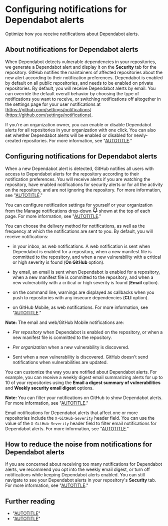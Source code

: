 # Configuring notifications for Dependabot alerts

Optimize how you receive notifications about  Dependabot alerts.

## About notifications for Dependabot alerts

When Dependabot detects vulnerable dependencies in your repositories, we generate a Dependabot alert and display it on the **Security** tab for the repository. GitHub notifies the maintainers of affected repositories about the new alert according to their notification preferences. Dependabot is enabled by default on all public repositories, and needs to be enabled on private repositories. By default, you will receive Dependabot alerts by email. You can override the default overall behavior by choosing the type of notifications you want to receive, or switching notifications off altogether in the settings page for your user notifications at [https://github.com/settings/notifications](https://github.com/settings/notifications).

If you're an organization owner, you can enable or disable Dependabot alerts for all repositories in your organization with one click. You can also set whether Dependabot alerts will be enabled or disabled for newly-created repositories. For more information, see "[AUTOTITLE](/organizations/keeping-your-organization-secure/managing-security-settings-for-your-organization/managing-security-and-analysis-settings-for-your-organization#enabling-or-disabling-a-feature-for-all-new-repositories-when-they-are-added)."

## Configuring notifications for Dependabot alerts

When a new Dependabot alert is detected, GitHub notifies all users with access to Dependabot alerts for the repository according to their notification preferences. You will receive alerts if you are watching the repository, have enabled notifications for security alerts or for all the activity on the repository, and are not ignoring the repository. For more information, see "[AUTOTITLE](/account-and-profile/managing-subscriptions-and-notifications-on-github/setting-up-notifications/configuring-notifications#configuring-your-watch-settings-for-an-individual-repository)."

You can configure notification settings for yourself or your organization from the Manage notifications drop-down <svg version="1.1" width="16" height="16" viewBox="0 0 16 16" class="octicon octicon-bell" aria-label="The notifications bell" role="img"><path d="M8 16a2 2 0 0 0 1.985-1.75c.017-.137-.097-.25-.235-.25h-3.5c-.138 0-.252.113-.235.25A2 2 0 0 0 8 16ZM3 5a5 5 0 0 1 10 0v2.947c0 .05.015.098.042.139l1.703 2.555A1.519 1.519 0 0 1 13.482 13H2.518a1.516 1.516 0 0 1-1.263-2.36l1.703-2.554A.255.255 0 0 0 3 7.947Zm5-3.5A3.5 3.5 0 0 0 4.5 5v2.947c0 .346-.102.683-.294.97l-1.703 2.556a.017.017 0 0 0-.003.01l.001.006c0 .002.002.004.004.006l.006.004.007.001h10.964l.007-.001.006-.004.004-.006.001-.007a.017.017 0 0 0-.003-.01l-1.703-2.554a1.745 1.745 0 0 1-.294-.97V5A3.5 3.5 0 0 0 8 1.5Z"></path></svg> shown at the top of each page. For more information, see "[AUTOTITLE](/account-and-profile/managing-subscriptions-and-notifications-on-github/setting-up-notifications/configuring-notifications#choosing-your-notification-settings)."

You can choose the delivery method for notifications, as well as the frequency at which the notifications are sent to you.
By default, you will receive notifications:

- in your inbox, as web notifications. A web notification is sent when Dependabot is enabled for a repository, when a new manifest file is committed to the repository, and when a new vulnerability with a critical or high severity is found (**On GitHub** option).
- by email, an email is sent when Dependabot is enabled for a repository, when a new manifest file is committed to the repository, and when a new vulnerability with a critical or high severity is found (**Email** option).
- on the command line, warnings are displayed as callbacks when you push to repositories with any insecure dependencies (**CLI** option).

- on GitHub Mobile, as web notifications. For more information, see "[AUTOTITLE](/account-and-profile/managing-subscriptions-and-notifications-on-github/setting-up-notifications/configuring-notifications#enabling-push-notifications-with-github-mobile)."

<div class="ghd-spotlight ghd-spotlight-note border rounded-1 my-3 p-3 f5 color-border-accent-emphasis color-bg-accent">

**Note:** The email and web/GitHub Mobile notifications are:

- _Per repository_ when Dependabot is enabled on the repository, or when a new manifest file is committed to the repository.

- _Per organization_ when a new vulnerability is discovered.

- Sent when a new vulnerability is discovered. GitHub doesn't send notifications when vulnerabilities are updated.

</div>

You can customize the way you are notified about Dependabot alerts. For example, you can receive a weekly digest email summarizing alerts for up to 10 of your repositories using the **Email a digest summary of vulnerabilities** and **Weekly security email digest** options.

<div class="ghd-spotlight ghd-spotlight-note border rounded-1 my-3 p-3 f5 color-border-accent-emphasis color-bg-accent">

**Note:** You can filter your notifications on GitHub to show  Dependabot alerts. For more information, see "[AUTOTITLE](/account-and-profile/managing-subscriptions-and-notifications-on-github/viewing-and-triaging-notifications/managing-notifications-from-your-inbox#dependabot-custom-filters)."

</div>

Email notifications for Dependabot alerts that affect one or more repositories include the `X-GitHub-Severity`  header field. You can use the value of the `X-GitHub-Severity` header field to filter email notifications for Dependabot alerts. For more information, see "[AUTOTITLE](/account-and-profile/managing-subscriptions-and-notifications-on-github/setting-up-notifications/configuring-notifications#filtering-email-notifications)."

## How to reduce the noise from notifications for Dependabot alerts

If you are concerned about receiving too many notifications for Dependabot alerts, we recommend you opt into the weekly email digest, or turn off notifications while keeping Dependabot alerts enabled. You can still navigate to see your Dependabot alerts in your repository's **Security** tab. For more information, see "[AUTOTITLE](/code-security/dependabot/dependabot-alerts/viewing-and-updating-dependabot-alerts)."

## Further reading

- "[AUTOTITLE](/account-and-profile/managing-subscriptions-and-notifications-on-github/setting-up-notifications/configuring-notifications)"
- "[AUTOTITLE](/account-and-profile/managing-subscriptions-and-notifications-on-github/viewing-and-triaging-notifications/managing-notifications-from-your-inbox#supported-is-queries)"
